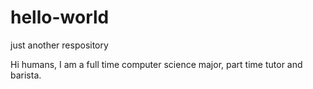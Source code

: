 # hello-world
just another respository

Hi humans, 
I am a full time computer science major, part time tutor and barista. 

